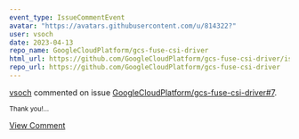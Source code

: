 ```yaml
---
event_type: IssueCommentEvent
avatar: "https://avatars.githubusercontent.com/u/814322?"
user: vsoch
date: 2023-04-13
repo_name: GoogleCloudPlatform/gcs-fuse-csi-driver
html_url: https://github.com/GoogleCloudPlatform/gcs-fuse-csi-driver/issues/7
repo_url: https://github.com/GoogleCloudPlatform/gcs-fuse-csi-driver
---
```


<a href='https://github.com/vsoch' target='_blank'>vsoch</a> commented on issue <a href='https://github.com/GoogleCloudPlatform/gcs-fuse-csi-driver/issues/7' target='_blank'>GoogleCloudPlatform/gcs-fuse-csi-driver#7</a>.

<small>Thank you!...</small>

<a href='https://github.com/GoogleCloudPlatform/gcs-fuse-csi-driver/issues/7' target='_blank'>View Comment</a>